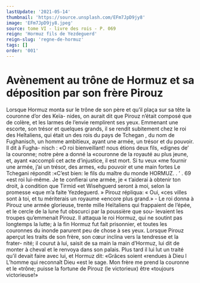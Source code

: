 ```yaml
---
lastUpdate: '2021-05-14'
thumbnail: 'https://source.unsplash.com/EFm7JpD9jy8'
image: 'EFm7JpD9jy8.jpeg'
source: tome VI - livre des rois - P. 069
reign: 'Hormuz fils de Yezdeguerd'
reign-slug: 'regne-de-hormuz'
tags: []
order: '001'
---
```


# Avènement au trône de Hormuz et sa déposition par son frère Pirouz

Lorsque Hormuz monta sur le trône de son père
et qu’il plaça sur sa tête la couronne d’or des Keïa-
nides, on aurait dit que Pirouz n’était composé que
de colère, et les larmes de l’envie remplirent ses
yeux. Emmenant une escorte, son trésor et quelques
grands, il se rendit subitement chez le roi des Heîtaliens, qui était un des rois du pays de Tchegan ,
du nom de Fughanisch, un homme ambitieux, ayant une armée, un trésor et du pouvoir. Il dit à Fugha-
nisch : «O roi bienveillant! nous étions deux fils, «dignes de’ la couronne; notre père a donné la «couronne de la royauté au plus jeune, et, ayant «accompli cet acte d’injustice, il est mort. Si tu veux
«me fournir une armée, j’ai un trésor, des armes,
«du pouvoir et une main fortes Le Tchegani répondit :«C’est bien: le fils du maître du monde
HORMUZ. . ’ . 69
«est roi lui-même. Je te confierai une armée, je « t’aiderai à obtenir ton droit, à condition que Tirmid
«et Wisehguerd seront à moi, selon la promesse «que m’a faite Yezdeguerd. » Pirouz répliqua: « Oui,
«ces villes sont à toi, et tu mériterais un royaume
«encore plus grand.» -
Le roi donna à Pirouz une armée glorieuse, trente
mille Heïtaliens qui frappaient de l’épée, et le cercle
de la lune fut obscurci par la poussière que sou- levaient les troupes qu’emmenait Pirouz. Il attaqua
le roi Hormuz, qui ne soutint pas longtemps la lutte; à la fin Hormuz fut fait prisonnier, et toutes les couronnes du inonde parurent peu de chose à ses yeux. Lorsque Pirouz aperçut les traits de son frère, son cœur inclina vers la tendresse et la frater- nité; il courut à lui, saisit de sa main la main d’Hormuz, lui dit de monter à cheval et le renvoya
dans son palais. Plus tard il lui lut un traité qu’il devait faire avec lui, et Hormuz dit: «Grâces soient «rendues à Dieu l L’homme qui reconnaît Dieu
«est le sage. Mon frère me prend la couronne et le «trône; puisse la fortune de Pirouz (le victorieux) être «toujours victorieuse!»

